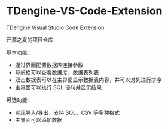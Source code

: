 # TDengine-VS-Code-Extension
TDengine Visual Studio Code Extension

开源之夏的项目仓库

基本功能：
- 通过界面配置数据库连接参数
- 导航栏可以查看数据库、数据表列表
- 双击数据表可以在主界面显示数据表内容，并可以对列进行排序
- 主界面可以执行 SQL 语句并显示结果

可选功能:
- 实现导入/导出，支持 SQL、CSV 等多种格式
- 主界面可以添加数据


